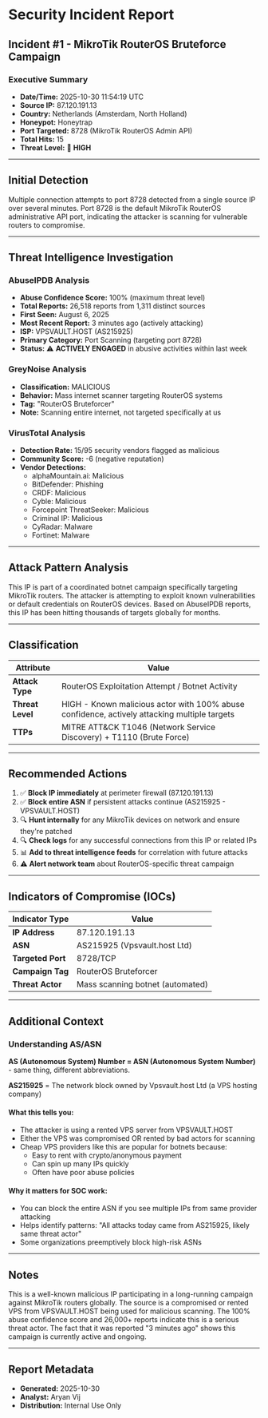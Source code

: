 # Security Incident Report

## Incident #1 - MikroTik RouterOS Bruteforce Campaign

### Executive Summary
- **Date/Time:** 2025-10-30 11:54:19 UTC  
- **Source IP:** 87.120.191.13  
- **Country:** Netherlands (Amsterdam, North Holland)  
- **Honeypot:** Honeytrap  
- **Port Targeted:** 8728 (MikroTik RouterOS Admin API)  
- **Total Hits:** 15  
- **Threat Level:** 🔴 **HIGH**

---

## Initial Detection

Multiple connection attempts to port 8728 detected from a single source IP over several minutes. Port 8728 is the default MikroTik RouterOS administrative API port, indicating the attacker is scanning for vulnerable routers to compromise.

---

## Threat Intelligence Investigation

### AbuseIPDB Analysis
- **Abuse Confidence Score:** 100% (maximum threat level)
- **Total Reports:** 26,518 reports from 1,311 distinct sources
- **First Seen:** August 6, 2025
- **Most Recent Report:** 3 minutes ago (actively attacking)
- **ISP:** VPSVAULT.HOST (AS215925)
- **Primary Category:** Port Scanning (targeting port 8728)
- **Status:** ⚠️ **ACTIVELY ENGAGED** in abusive activities within last week

### GreyNoise Analysis
- **Classification:** MALICIOUS
- **Behavior:** Mass internet scanner targeting RouterOS systems
- **Tag:** "RouterOS Bruteforcer"
- **Note:** Scanning entire internet, not targeted specifically at us

### VirusTotal Analysis
- **Detection Rate:** 15/95 security vendors flagged as malicious
- **Community Score:** -6 (negative reputation)
- **Vendor Detections:**
  - alphaMountain.ai: Malicious
  - BitDefender: Phishing
  - CRDF: Malicious
  - Cyble: Malicious
  - Forcepoint ThreatSeeker: Malicious
  - Criminal IP: Malicious
  - CyRadar: Malware
  - Fortinet: Malware

---

## Attack Pattern Analysis

This IP is part of a coordinated botnet campaign specifically targeting MikroTik routers. The attacker is attempting to exploit known vulnerabilities or default credentials on RouterOS devices. Based on AbuseIPDB reports, this IP has been hitting thousands of targets globally for months.

---

## Classification

| Attribute | Value |
|-----------|-------|
| **Attack Type** | RouterOS Exploitation Attempt / Botnet Activity |
| **Threat Level** | HIGH - Known malicious actor with 100% abuse confidence, actively attacking multiple targets |
| **TTPs** | MITRE ATT&CK T1046 (Network Service Discovery) + T1110 (Brute Force) |

---

## Recommended Actions

1. ✅ **Block IP immediately** at perimeter firewall (87.120.191.13)
2. ✅ **Block entire ASN** if persistent attacks continue (AS215925 - VPSVAULT.HOST)
3. 🔍 **Hunt internally** for any MikroTik devices on network and ensure they're patched
4. 🔍 **Check logs** for any successful connections from this IP or related IPs
5. 📊 **Add to threat intelligence feeds** for correlation with future attacks
6. ⚠️ **Alert network team** about RouterOS-specific threat campaign

---

## Indicators of Compromise (IOCs)

| Indicator Type | Value |
|----------------|-------|
| **IP Address** | 87.120.191.13 |
| **ASN** | AS215925 (Vpsvault.host Ltd) |
| **Targeted Port** | 8728/TCP |
| **Campaign Tag** | RouterOS Bruteforcer |
| **Threat Actor** | Mass scanning botnet (automated) |

---

## Additional Context

### Understanding AS/ASN

**AS (Autonomous System) Number = ASN (Autonomous System Number)** - same thing, different abbreviations.

**AS215925** = The network block owned by Vpsvault.host Ltd (a VPS hosting company)

#### What this tells you:
- The attacker is using a rented VPS server from VPSVAULT.HOST
- Either the VPS was compromised OR rented by bad actors for scanning
- Cheap VPS providers like this are popular for botnets because:
  - Easy to rent with crypto/anonymous payment
  - Can spin up many IPs quickly
  - Often have poor abuse policies

#### Why it matters for SOC work:
- You can block the entire ASN if you see multiple IPs from same provider attacking
- Helps identify patterns: "All attacks today came from AS215925, likely same threat actor"
- Some organizations preemptively block high-risk ASNs

---

## Notes

This is a well-known malicious IP participating in a long-running campaign against MikroTik routers globally. The source is a compromised or rented VPS from VPSVAULT.HOST being used for malicious scanning. The 100% abuse confidence score and 26,000+ reports indicate this is a serious threat actor. The fact that it was reported "3 minutes ago" shows this campaign is currently active and ongoing.

---

## Report Metadata

- **Generated:** 2025-10-30  
- **Analyst:** Aryan Vij 
- **Distribution:** Internal Use Only
